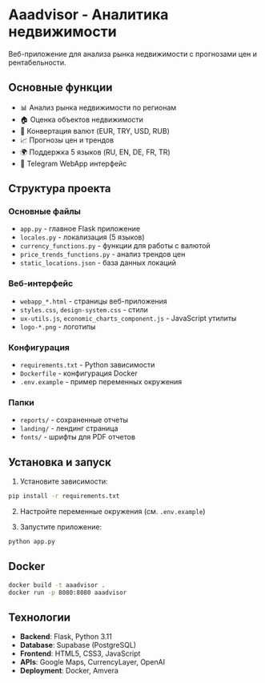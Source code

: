 # Aaadvisor - Аналитика недвижимости

Веб-приложение для анализа рынка недвижимости с прогнозами цен и рентабельности.

## Основные функции

- 📊 Анализ рынка недвижимости по регионам
- 🏠 Оценка объектов недвижимости
- 💱 Конвертация валют (EUR, TRY, USD, RUB)
- 📈 Прогнозы цен и трендов
- 🌍 Поддержка 5 языков (RU, EN, DE, FR, TR)
- 📱 Telegram WebApp интерфейс

## Структура проекта

### Основные файлы
- `app.py` - главное Flask приложение
- `locales.py` - локализация (5 языков)
- `currency_functions.py` - функции для работы с валютой
- `price_trends_functions.py` - анализ трендов цен
- `static_locations.json` - база данных локаций

### Веб-интерфейс
- `webapp_*.html` - страницы веб-приложения
- `styles.css`, `design-system.css` - стили
- `ux-utils.js`, `economic_charts_component.js` - JavaScript утилиты
- `logo-*.png` - логотипы

### Конфигурация
- `requirements.txt` - Python зависимости
- `Dockerfile` - конфигурация Docker
- `.env.example` - пример переменных окружения

### Папки
- `reports/` - сохраненные отчеты
- `landing/` - лендинг страница
- `fonts/` - шрифты для PDF отчетов

## Установка и запуск

1. Установите зависимости:
```bash
pip install -r requirements.txt
```

2. Настройте переменные окружения (см. `.env.example`)

3. Запустите приложение:
```bash
python app.py
```

## Docker

```bash
docker build -t aaadvisor .
docker run -p 8080:8080 aaadvisor
```

## Технологии

- **Backend**: Flask, Python 3.11
- **Database**: Supabase (PostgreSQL)
- **Frontend**: HTML5, CSS3, JavaScript
- **APIs**: Google Maps, CurrencyLayer, OpenAI
- **Deployment**: Docker, Amvera
